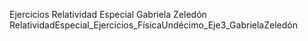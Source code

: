 Ejercicios Relatividad Especial Gabriela Zeledón
RelatividadEspecial_Ejercicios_FísicaUndécimo_Eje3_GabrielaZeledón
